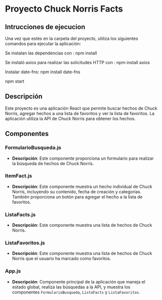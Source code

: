# Proyecto Chuck Norris Facts

## Intrucciones de ejecucion


Una vez que estés en la carpeta del proyecto, utiliza los siguientes comandos para ejecutar la aplicación:

Se instalan las dependencias con :  npm install

Se instaló axios para realizar las solicitudes HTTP con : npm install axios

Instalar date-fns: npm install date-fns

npm start



## Descripción

Este proyecto es una aplicación React que permite buscar hechos de Chuck Norris, agregar hechos a una lista de favoritos y ver la lista de favoritos. La aplicación utiliza la API de Chuck Norris para obtener los hechos.

## Componentes

### FormularioBusqueda.js
- **Descripción**: Este componente proporciona un formulario para realizar la búsqueda de hechos de Chuck Norris.

### ItemFact.js
- **Descripción**: Este componente muestra un hecho individual de Chuck Norris, incluyendo su contenido, fecha de creación y categorías. También proporciona un botón para agregar el hecho a la lista de favoritos.

### ListaFacts.js
- **Descripción**: Este componente muestra una lista de hechos de Chuck Norris.

### ListaFavoritos.js
- **Descripción**: Este componente muestra una lista de hechos de Chuck Norris que el usuario ha marcado como favoritos.

### App.js
- **Descripción**: Componente principal de la aplicación que maneja el estado global, realiza las búsquedas a la API, y muestra los componentes `FormularioBusqueda`, `ListaFacts` y `ListaFavoritos`.
